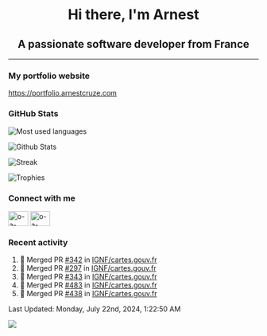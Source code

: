 <h1 align="center">Hi there, I'm Arnest</h1>
<h2 align="center">A passionate software developer from France</h2>

---

### My portfolio website

https://portfolio.arnestcruze.com

### GitHub Stats

![Most used languages](https://github-readme-stats.vercel.app/api/top-langs/?username=ocruze&langs_count=10&layout=compact&hide=tsql)

![Github Stats](https://github-readme-stats.vercel.app/api?username=ocruze&count_private=true&show_icons=true&title_color=fff&text_color=fff&bg_color=30,36d1dc,904e95)

![Streak](https://github-readme-streak-stats.herokuapp.com/?user=ocruze&)

![Trophies](https://github-profile-trophy.vercel.app/?username=ocruze)

### Connect with me

<p align="left">
  <a href="mailto:o.cruze@live.com" target="blank"><img align="center" src="https://upload.wikimedia.org/wikipedia/commons/d/df/Microsoft_Office_Outlook_%282018%E2%80%93present%29.svg" alt="o-a-cruze" height="30" width="40" /></a>
  <a href="https://linkedin.com/in/o-a-cruze" target="blank"><img align="center" src="https://raw.githubusercontent.com/rahuldkjain/github-profile-readme-generator/master/src/images/icons/Social/linked-in-alt.svg" alt="o-a-cruze" height="30" width="40" /></a>
</p>

### Recent activity

<!--RECENT_ACTIVITY:start-->
1. 🎉 Merged PR [#342](https://github.com/IGNF/cartes.gouv.fr/pull/342) in [IGNF/cartes.gouv.fr](https://github.com/IGNF/cartes.gouv.fr)
2. 🎉 Merged PR [#297](https://github.com/IGNF/cartes.gouv.fr/pull/297) in [IGNF/cartes.gouv.fr](https://github.com/IGNF/cartes.gouv.fr)
3. 🎉 Merged PR [#343](https://github.com/IGNF/cartes.gouv.fr/pull/343) in [IGNF/cartes.gouv.fr](https://github.com/IGNF/cartes.gouv.fr)
4. 🎉 Merged PR [#483](https://github.com/IGNF/cartes.gouv.fr/pull/483) in [IGNF/cartes.gouv.fr](https://github.com/IGNF/cartes.gouv.fr)
5. 🎉 Merged PR [#438](https://github.com/IGNF/cartes.gouv.fr/pull/438) in [IGNF/cartes.gouv.fr](https://github.com/IGNF/cartes.gouv.fr)
<!--RECENT_ACTIVITY:end-->

<!--RECENT_ACTIVITY:last_update-->
Last Updated: Monday, July 22nd, 2024, 1:22:50 AM
<!--RECENT_ACTIVITY:last_update_end-->

[![](https://visitcount.itsvg.in/api?id=ocruze&label=Profile%20Views&pretty=false)](https://visitcount.itsvg.in)
